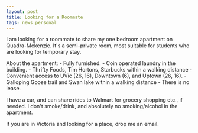 ```yaml
---
layout: post
title: Looking for a Roommate
tags: news personal
---
```


I am looking for a roommate to share my one bedroom apartment on Quadra-Mckenzie. It's a semi-private room, most suitable for students who are looking for temporary stay.

About the apartment:
\- Fully furnished.
\- Coin operated laundry in the building.
\- Thrifty Foods, Tim Hortons, Starbucks within a walking distance
\- Convenient access to UVic (26, 16), Downtown (6), and Uptown (26, 16).
\- Galloping Goose trail and Swan lake within a walking distance
\- There is no lease.

I have a car, and can share rides to Walmart for grocery shopping etc., if needed. I don't smoke/drink, and absolutely no smoking/alcohol in the apartment.

If you are in Victoria and looking for a place, drop me an email. 